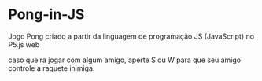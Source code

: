 # Pong-in-JS
Jogo Pong criado a partir da linguagem de programação JS (JavaScript) no P5.js web

caso queira jogar com algum amigo, aperte S ou W para que seu amigo controle a raquete inimiga.
